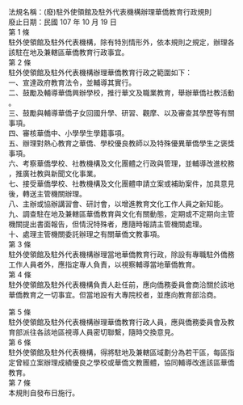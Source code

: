 法規名稱：(廢)駐外使領館及駐外代表機構辦理華僑教育行政規則  
廢止日期：民國 107 年 10 月 19 日  
第 1 條  
駐外使領館及駐外代表機構，除有特別情形外，依本規則之規定，辦理各  
該駐在地及兼轄區華僑教育行政事宜。  
第 2 條  
駐外使領館及駐外代表機構辦理華僑教育行政之範圍如下：  
一、宣達政府教育法令，並輔導其實行。  
二、鼓勵及輔導華僑興辦學校，推行華文及職業教育，舉辦華僑社教活動  
。  
三、鼓勵與輔導華僑子女回國升學、研習、觀摩、以及審查其學歷等有關  
事項。  
四、審核華僑中、小學學生學籍事項。  
五、辦理對熱心教育之華僑、學校優良教師以及特殊優異華僑學生之褒獎  
事項。  
六、考察華僑學校、社教機構及文化團體之行政與管理，並輔導改進校務  
，推廣社教與新聞文化事業。  
七、接受華僑學校、社教機構及文化團體申請立案或補助案件，加具意見  
後，轉送主管機關辦理。  
八、主辦或協辦講習會、研討會，以增進教育文化工作人員之新知能。  
九、調查駐在地及兼轄區華僑教育與文化有關動態，定期或不定期向主管  
機關提出書面報告，但情況特殊者，應隨時報請主管機關處理。  
十、處理主管機關委託辦理之有關華僑文教事項。  
第 3 條  
駐外使領館及駐外代表機構辦理當地華僑教育行政，除設有專職駐外僑務  
工作人員者外，應指定專人負責，以視察輔導當地華僑教育。  
第 4 條  
駐外使領館及駐外代表機構負責人赴任前，應向僑務委員會商洽關於該地  
華僑教育之一切事宜。但當地設有大專院校者，並應向教育部洽商。  


第 5 條  
駐外使領館及駐外代表機構辦理華僑教育行政人員，應與僑務委員會及教  
育部派往各該地區視導人員密切聯繫，隨時交換意見。  
第 6 條  
駐外使領館及駐外代表機構，得將駐地及兼轄區域劃分為若干區，每區指  
定曾經立案辦理成績優良之學校或華僑文教團體，協同輔導改進該區華僑  
教育。  
第 7 條  
本規則自發布日施行。  


